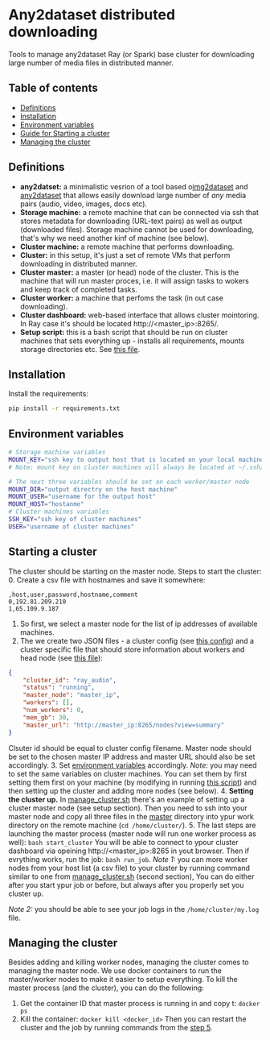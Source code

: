 # Any2dataset distributed downloading
Tools to manage any2dataset Ray (or Spark) base cluster for downloading large number of media files in distributed manner.

## Table of contents
- [Definitions](#definitions)
- [Installation](#installation)
- [Environment variables](#environment-variables)
- [Guide for Starting a cluster](#starting-a-cluster)
- [Managing the cluster](#managing-the-cluster)


## Definitions

- **any2datset:** a minimalistic vesrion of a tool based o[img2dataset](https://github.com/rom1504/img2dataset.git) and [any2dataset](https://github.com/rom1504/any2dataset.git) that allows easily download large number of *any* media pairs (audio, video, images, docs etc). 
- **Storage machine:** a remote machine that can be connected via ssh that stores metadata for downloading (URL-text pairs) as well as output (downloaded files). Storage machine cannot be used for downloading, that's why we need another kinf of machine (see below).
- **Cluster machine:** a remote machine that performs downloading.
- **Cluster:** in this setup, it's just a set of remote VMs that perform downloading in distributed manner.
- **Cluster master:** a master (or head) node of the cluster. This is the machine that will run master proces, i.e. it will assign tasks to wokers and keep track of completed tasks.
- **Cluster worker:** a machine that perfoms the task (in out case downloading).
- **Cluster dashboard:** web-based interface that allows cluster mointoring. In Ray case it's should be located http://<master_ip>:8265/. 
- **Setup script:** this is a bash script that should be run on cluster machines that sets everything up - installs all requirements, mounts storage directories etc. See [this file](scripts/ray_audio.sh).

## Installation
Install the requirements:
```bash
pip install -r requirements.txt
```

## Environment variables

```bash
# Storage machine variables
MOUNT_KEY="ssh key to output host that is located on your local machine"
# Note: mount key on cluster machines will always be located at ~/.ssh/mount_key so you don't need to set it separately on cluster machines

# The next three variables should be set on each worker/master node
MOUNT_DIR="output directry on the host machine"
MOUNT_USER="username for the output host"
MOUNT_HOST="hostanme"
# Cluster machines variables
SSH_KEY="ssh key of cluster machines"
USER="username of cluster machines"
```
## Starting a cluster

The cluster should be starting on the master node. 
Steps to start the cluster:
0. Create a csv file with hostnames and save it somewhere:
```csv
,host,user,password,hostname,comment
0,192.81.209.210
1,65.109.9.187
```
1. So first, we select a master node for the list of ip addresses of available machines.
2. The we create two JSON files - a cluster config (see [this config](cluster_configs/ray_audio.json)) and a cluster specific file that should store information about workers and head node (see [this file](clustersr/ay_audio.json)):
```json
{
    "cluster_id": "ray_audio",
    "status": "running",
    "master_node": "master_ip",
    "workers": [],
    "num_workers": 0,
    "mem_gb": 30,
    "master_url": "http://master_ip:8265/nodes?view=summary"
}
```
Clsuter id should be equal to cluster config filename. Master node should be set to the chosen master IP address and master URL should also be set accordingly.
3. Set [environment variables](#environment-variables) accordingly. *Note:* you may need to set the same variables on cluster machines. You can set them by first setting them first on your machine (by modifying in running [this script](scripts/set_env.sh)) and then setting up the cluster and adding more nodes (see below).
4. **Setting the cluster up.** 
In [manage_cluster.sh](manage_cluster.sh) there's an example of setting up a cluster master node (see setup section).
Then you need to ssh into your master node and copy all three files in the [master](/master) directory into ypur work directory on the remote machine (`cd /home/cluster/`). 
5. The last steps are launching the master process (master node will run one worker process as well):
`bash start_cluster`
You will be able to connect to ypour cluster dashboard via opeining http://<master_ip>:8265 in yout browser.
Then if evrything works, run the job: `bash run_job`.
*Note 1:* you can more worker nodes from your host list (a csv file) to your cluster by running command similar to one from [manage_cluster.sh](manage_cluster.sh) (second section), You can do either after you start ypur job or before, but always after you properly set you cluster up.

*Note 2:* you should be able to see your job logs in the `/home/cluster/my.log` file.

## Managing the cluster

Besides adding and killing worker nodes, managing the cluster comes to managing the master node.
We use docker containers to run the master/worker nodes to make it easier to setup everything.
To kill the master process (and the cluster), you can do the following:
1. Get the container ID that master process is running in and copy t:
`docker ps`
2. Kill the container:
`docker kill <docker_id>`
Then you can restart the cluster and the job by running commands from the [step 5](#starting-a-cluster).
